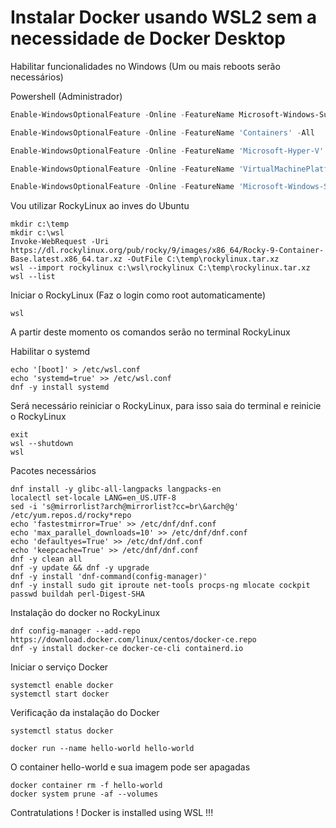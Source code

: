 # Instalar Docker usando WSL2 sem a necessidade de Docker Desktop

Habilitar funcionalidades no Windows (Um ou mais reboots serão necessários)

Powershell (Administrador)

```powershell
Enable-WindowsOptionalFeature -Online -FeatureName Microsoft-Windows-Subsystem-Linux
```
```powershell
Enable-WindowsOptionalFeature -Online -FeatureName 'Containers' -All
```
```powershell
Enable-WindowsOptionalFeature -Online -FeatureName 'Microsoft-Hyper-V' -All
```
```powershell
Enable-WindowsOptionalFeature -Online -FeatureName 'VirtualMachinePlatform' -All
```
```powershell
Enable-WindowsOptionalFeature -Online -FeatureName 'Microsoft-Windows-Subsystem-Linux' -All
```


Vou utilizar RockyLinux ao inves do Ubuntu
```
mkdir c:\temp
mkdir c:\wsl
Invoke-WebRequest -Uri https://dl.rockylinux.org/pub/rocky/9/images/x86_64/Rocky-9-Container-Base.latest.x86_64.tar.xz -OutFile C:\temp\rockylinux.tar.xz
wsl --import rockylinux c:\wsl\rockylinux C:\temp\rockylinux.tar.xz
wsl --list
```

Iniciar o RockyLinux (Faz o login como root automaticamente)

```
wsl
```
A partir deste momento os comandos serão no terminal RockyLinux

Habilitar o systemd
```
echo '[boot]' > /etc/wsl.conf
echo 'systemd=true' >> /etc/wsl.conf
dnf -y install systemd
```

Será necessário reiniciar o RockyLinux, para isso saia do terminal e reinicie o RockyLinux
```
exit
wsl --shutdown
wsl
```
Pacotes necessários

```
dnf install -y glibc-all-langpacks langpacks-en
localectl set-locale LANG=en_US.UTF-8
sed -i 's@mirrorlist?arch@mirrorlist?cc=br\&arch@g' /etc/yum.repos.d/rocky*repo
echo 'fastestmirror=True' >> /etc/dnf/dnf.conf
echo 'max_parallel_downloads=10' >> /etc/dnf/dnf.conf
echo 'defaultyes=True' >> /etc/dnf/dnf.conf
echo 'keepcache=True' >> /etc/dnf/dnf.conf
dnf -y clean all
dnf -y update && dnf -y upgrade
dnf -y install 'dnf-command(config-manager)'
dnf -y install sudo git iproute net-tools procps-ng mlocate cockpit passwd buildah perl-Digest-SHA
```
Instalação do docker no RockyLinux
```
dnf config-manager --add-repo https://download.docker.com/linux/centos/docker-ce.repo
dnf -y install docker-ce docker-ce-cli containerd.io
```
Iniciar o serviço Docker
```
systemctl enable docker
systemctl start docker
```

Verificação da instalação do Docker
```
systemctl status docker
```
```
docker run --name hello-world hello-world
```

O container hello-world e sua imagem pode ser apagadas
```
docker container rm -f hello-world
docker system prune -af --volumes
```

Contratulations ! Docker is installed using WSL !!!



